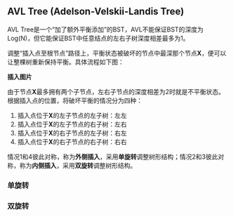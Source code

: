 ## AVL Tree (Adelson-Velskii-Landis Tree)
AVL Tree是一个“加了额外平衡添加”的BST，AVL不能保证BST的深度为Log(N)，但它能保证BST中任意结点的左右子树深度相差最多为1。

调整“插入点至根节点”路径上，平衡状态被破坏的节点中最深那个节点**X**，便可以让整棵树重新保持平衡。具体流程如下图：

**插入图片**

由于节点**X**最多拥有两个子节点，左右子节点的深度相差为2时就是不平衡状态。根据插入点的位置，将破坏平衡的情况分为四种：
1. 插入点位于**X**的左子节点的左子树：左左
2. 插入点位于**X**的左子节点的右子树：左右
3. 插入点位于**X**的右子节点的左子树：右左
4. 插入点位于**X**的右子节点的右子树：右右

情况1和4彼此对称，称为**外侧插入**，采用**单旋转**调整树形结构；情况2和3彼此对称，称为**内侧插入**，采用**双旋转**调整树形结构。
### 单旋转

### 双旋转
